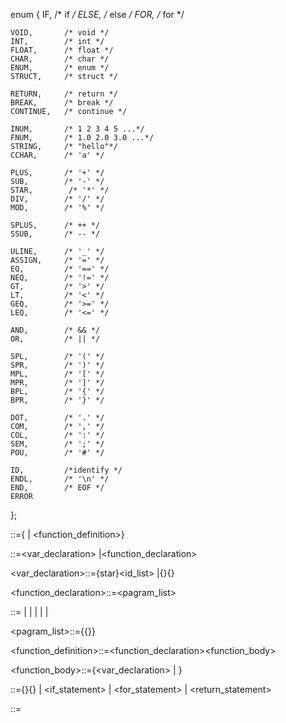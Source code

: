  enum {
	IF,         /* if */
	ELSE,       /* else */
	FOR,        /* for */
	
	VOID,       /* void */
	INT,        /* int */
	FLOAT,      /* float */
	CHAR,       /* char */
    ENUM,       /* enum */
    STRUCT,     /* struct */
	
	RETURN,     /* return */
	BREAK,      /* break */
	CONTINUE,   /* continue */
	
	INUM,       /* 1 2 3 4 5 ...*/
	FNUM,       /* 1.0 2.0 3.0 ...*/
	STRING,     /* "hello"*/
	CCHAR,      /* 'a' */
	
	PLUS,       /* '+' */
	SUB,        /* '-' */
	STAR,        /* '*' */
	DIV,        /* '/' */
	MOD,        /* '%' */

    SPLUS,      /* ++ */
    SSUB,       /* -- */
	
	ULINE,      /* '_' */ 
	ASSIGN,     /* '=' */
	EQ,         /* '==' */
	NEQ,        /* '!=' */
	GT,         /* '>' */
	LT,         /* '<' */
	GEQ,        /* '>=' */
	LEQ,        /* '<=' */

    AND,        /* && */
    OR,         /* || */
	
	SPL,        /* '(' */
	SPR,        /* ')' */
	MPL,        /* '[' */
	MPR,        /* ']' */
	BPL,        /* '{' */
	BPR,        /* '}' */

    DOT,        /* '.' */
    COM,        /* ',' */
    COL,        /* ':' */
    SEM,        /* ';' */
    POU,        /* '#' */
	
	ID,         /*identify */
    ENDL,       /* '\n' */
    END,        /* EOF */
	ERROR
};



<program>::={<declaration> | <function_definition>}<eof>

<declaration>::=<var_declaration> <sem> 
               |<function_declaration> <sem>

<var_declaration>::=<type>{star}<id_list><sem> 
                   |<type>{<star>}{<id><assign><value>}<sem>


<function_declaration>::=<type><id><spl><pagram_list><spr>



<type>::=<void>
        |<int>
        |<char>
        |<float>
        |<enum>
        |<struct>


<pagram_list>::={<type><id>{<com><type><id>}}




<function_definition>::=<function_declaration><function_body>

<function_body>::=<bpl>{<var_declaration><sem> | <statement> }<bpr>

<statement>::={<id>}{<assign>}<expression> | <if_statement> | <for_statement> | <return_statement>


<expression>::=


